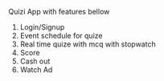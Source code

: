 Quizi App with features bellow

1. Login/Signup
2. Event schedule for quize
3. Real time quize with mcq with stopwatch
4. Score
5. Cash out
6. Watch Ad